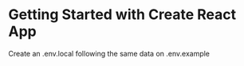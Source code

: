 # Getting Started with Create React App

Create an .env.local following the same data on .env.example

